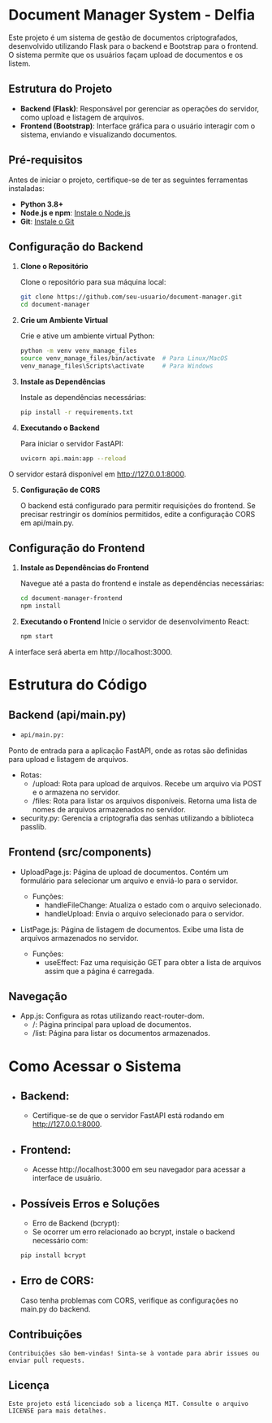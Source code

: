 # Document Manager System - Delfia

Este projeto é um sistema de gestão de documentos criptografados, desenvolvido utilizando Flask para o backend e Bootstrap para o frontend. 
O sistema permite que os usuários façam upload de documentos e os listem.

## Estrutura do Projeto

- **Backend (Flask)**: Responsável por gerenciar as operações do servidor, como upload e listagem de arquivos.
- **Frontend (Bootstrap)**: Interface gráfica para o usuário interagir com o sistema, enviando e visualizando documentos.

## Pré-requisitos

Antes de iniciar o projeto, certifique-se de ter as seguintes ferramentas instaladas:

- **Python 3.8+**
- **Node.js e npm**: [Instale o Node.js](https://nodejs.org/)
- **Git**: [Instale o Git](https://git-scm.com/)

## Configuração do Backend

1. **Clone o Repositório**

   Clone o repositório para sua máquina local:

   ```bash
   git clone https://github.com/seu-usuario/document-manager.git
   cd document-manager
   
2. **Crie um Ambiente Virtual**

    Crie e ative um ambiente virtual Python:

    ```bash
    python -m venv venv_manage_files
    source venv_manage_files/bin/activate  # Para Linux/MacOS
    venv_manage_files\Scripts\activate     # Para Windows
    
3. **Instale as Dependências**

    Instale as dependências necessárias:

    ```bash
    pip install -r requirements.txt
    
4. **Executando o Backend**

    Para iniciar o servidor FastAPI:

   ```bash
   uvicorn api.main:app --reload

  O servidor estará disponível em http://127.0.0.1:8000.
  
5. **Configuração de CORS**

   O backend está configurado para permitir requisições do frontend. Se precisar restringir os domínios permitidos, edite a configuração CORS em api/main.py.

   
## Configuração do Frontend

1. **Instale as Dependências do Frontend**
   
   Navegue até a pasta do frontend e instale as dependências necessárias:

   ```bash
   cd document-manager-frontend
   npm install

   
2. **Executando o Frontend**
   Inicie o servidor de desenvolvimento React:

   ```bash
   npm start


  A interface será aberta em http://localhost:3000.

# Estrutura do Código
## Backend (api/main.py)
* ```bash
  api/main.py:
Ponto de entrada para a aplicação FastAPI, onde as rotas são definidas para upload e listagem de arquivos.

  * Rotas:
    * /upload: Rota para upload de arquivos. Recebe um arquivo via POST e o armazena no servidor.
    * /files: Rota para listar os arquivos disponíveis. Retorna uma lista de nomes de arquivos armazenados no servidor.
  * security.py: Gerencia a criptografia das senhas utilizando a biblioteca passlib.

## Frontend (src/components)
  * UploadPage.js: Página de upload de documentos. Contém um formulário para selecionar um arquivo e enviá-lo para o servidor.

    * Funções:
      * handleFileChange: Atualiza o estado com o arquivo selecionado.
      * handleUpload: Envia o arquivo selecionado para o servidor.

  * ListPage.js: Página de listagem de documentos. Exibe uma lista de arquivos armazenados no servidor.

    * Funções:
      *  useEffect: Faz uma requisição GET para obter a lista de arquivos assim que a página é carregada.
## Navegação
  * App.js: Configura as rotas utilizando react-router-dom.
    * /: Página principal para upload de documentos.
    * /list: Página para listar os documentos armazenados.

# Como Acessar o Sistema
* ## Backend:
    * Certifique-se de que o servidor FastAPI está rodando em http://127.0.0.1:8000.
* ## Frontend:
    * Acesse http://localhost:3000 em seu navegador para acessar a interface de usuário.

* ## Possíveis Erros e Soluções
    * Erro de Backend (bcrypt):
    * Se ocorrer um erro relacionado ao bcrypt, instale o backend necessário com:
    
    ```bash
    pip install bcrypt
* ## Erro de CORS:

   Caso tenha problemas com CORS, verifique as configurações no main.py do backend.

## Contribuições
    Contribuições são bem-vindas! Sinta-se à vontade para abrir issues ou enviar pull requests.

## Licença
    Este projeto está licenciado sob a licença MIT. Consulte o arquivo LICENSE para mais detalhes.
